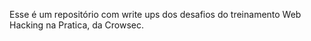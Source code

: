Esse é um repositório com write ups dos desafios do treinamento Web Hacking na Pratica, da Crowsec. 
